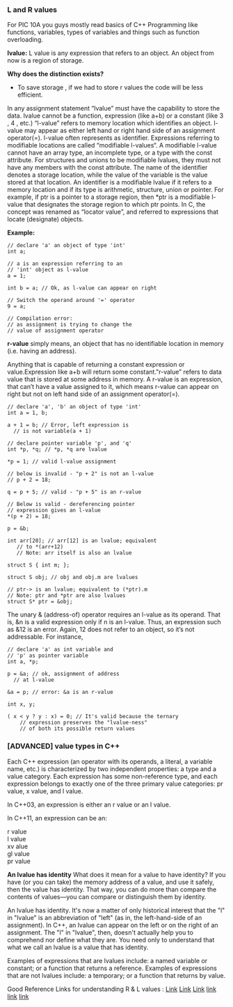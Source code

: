 ### L and R values 
For PIC 10A you guys mostly read basics of C++ Programming like functions, variables, types of variables and things such as function overloading.

**lvalue:** L value is any expression that refers to an object. An object from now is a region of storage.

**Why does the distinction exists?**     
- To save storage , if we had to store r values the code will be less efficient. 

In any assignment statement “lvalue” must have the capability to store the data. lvalue cannot be a function, expression (like a+b) or a constant (like 3 , 4 , etc.)  “l-value” refers to memory location which identifies an object. l-value may appear as either left hand or right hand side of an assignment operator(=). l-value often represents as identifier. Expressions referring to modifiable locations are called “modifiable l-values“. A modifiable l-value cannot have an array type, an incomplete type, or a type with the const attribute. For structures and unions to be modifiable lvalues, they must not have any members with the const attribute. The name of the identifier denotes a storage location, while the value of the variable is the value stored at that location. An identifier is a modifiable lvalue if it refers to a memory location and if its type is arithmetic, structure, union or pointer. For example, if ptr is a pointer to a storage region, then \*ptr is a modifiable l-value that designates the storage region to which ptr points. In C, the concept was renamed as “locator value”, and referred to expressions that locate (designate) objects.

**Example:**
```
// declare 'a' an object of type 'int'
int a;

// a is an expression referring to an
// 'int' object as l-value
a = 1;

int b = a; // Ok, as l-value can appear on right

// Switch the operand around '=' operator
9 = a;

// Compilation error:
// as assignment is trying to change the
// value of assignment operator
```

**r-value** simply means, an object that has no identifiable location in memory (i.e. having an address).                           
                                        
Anything that is capable of returning a constant expression or value.Expression like a+b will return some constant."r-value” refers to data value that is stored at some address in memory. A r-value is an expression, that can’t have a value assigned to it, which means r-value can appear on right but not on left hand side of an assignment operator(=).           

```
// declare 'a', 'b' an object of type 'int'
int a = 1, b;

a + 1 = b; // Error, left expression is
  // is not variable(a + 1)

// declare pointer variable 'p', and 'q'
int *p, *q; // *p, *q are lvalue

*p = 1; // valid l-value assignment

// below is invalid - "p + 2" is not an l-value
// p + 2 = 18;

q = p + 5; // valid - "p + 5" is an r-value

// Below is valid - dereferencing pointer
// expression gives an l-value
*(p + 2) = 18;

p = &b;

int arr[20]; // arr[12] is an lvalue; equivalent
   // to *(arr+12)
   // Note: arr itself is also an lvalue

struct S { int m; };

struct S obj; // obj and obj.m are lvalues

// ptr-> is an lvalue; equivalent to (*ptr).m
// Note: ptr and *ptr are also lvalues
struct S* ptr = &obj;
```
The unary & (address-of) operator requires an l-value as its operand. That is, &n is a valid expression only if n is an l-value. Thus, an expression such as &12 is an error. Again, 12 does not refer to an object, so it’s not addressable. For instance, 
```
// declare 'a' as int variable and
// 'p' as pointer variable
int a, *p;

p = &a; // ok, assignment of address
  // at l-value

&a = p; // error: &a is an r-value

int x, y;

( x < y ? y : x) = 0; // It's valid because the ternary
    // expression preserves the "lvalue-ness"
    // of both its possible return values
```


### \[ADVANCED]  value types in C++                

Each C++ expression (an operator with its operands, a literal, a variable name, etc.) is characterized by two independent properties: a type and a value category. Each expression has some non-reference type, and each expression belongs to exactly one of the three primary value categories: pr value, x value, and l value.


In C++03, an expression is either an r value or an l value.                                

In C++11, an expression can be an:                                       

r value                
l value               
xv alue              
gl value                
pr value      

**An lvalue has identity** What does it mean for a value to have identity? If you have (or you can take) the memory address of a value, and use it safely, then the value has identity. That way, you can do more than compare the contents of values—you can compare or distinguish them by identity.                     

An lvalue has identity. It's now a matter of only historical interest that the "l" in "lvalue" is an abbreviation of "left" (as in, the left-hand-side of an assignment). In C++, an lvalue can appear on the left or on the right of an assignment. The "l" in "lvalue", then, doesn't actually help you to comprehend nor define what they are. You need only to understand that what we call an lvalue is a value that has identity.                       

Examples of expressions that are lvalues include: a named variable or constant; or a function that returns a reference. Examples of expressions that are not lvalues include: a temporary; or a function that returns by value.  





















Good Reference Links for understanding R & L values : 
[Link](https://en.cppreference.com/w/cpp/language/value_category) [Link](https://stackoverflow.com/questions/3601602/what-are-rvalues-lvalues-xvalues-glvalues-and-prvalues) [Link](https://www.geeksforgeeks.org/understanding-lvalues-prvalues-and-xvalues-in-ccwith-examples/) [link](https://docs.microsoft.com/en-us/cpp/cpp/lvalues-and-rvalues-visual-cpp?view=msvc-170) [link](https://docs.microsoft.com/en-us/windows/uwp/cpp-and-winrt-apis/cpp-value-categories) [link](https://www.ibm.com/docs/en/i/7.4?topic=operators-lvalues-rvalues) 
